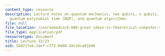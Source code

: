 ```yaml
---
content_type: resource
description: Lecture notes on quantum mechanics, two qubits, n qubits, bounded-error
  quantum polynomial time (BQP), and quantum algorithms.
file: null
file_location: /coursemedia/6-080-great-ideas-in-theoretical-computer-science-spring-2008/5b8217eb2ae7cf720d6810c1dca91b46_lec22_23.pdf
file_type: application/pdf
resourcetype: Document
title: Lecture 22/23
uid: 5b8217eb-2ae7-cf72-0d68-10c1dca91b46
---
```

